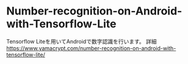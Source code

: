 # Number-recognition-on-Android-with-Tensorflow-Lite
Tensorflow Liteを用いてAndroidで数字認識を行います。
詳細
https://www.yamacrypt.com/number-recognition-on-android-with-tensorflow-lite/

